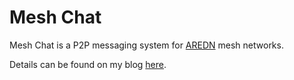 # Mesh Chat
Mesh Chat is a P2P messaging system for <a href="http://www.aredn.org">AREDN</a> mesh networks.

Details can be found on my blog <a href="http://www.trevorsbench.com/meshchat-messaging-for-mesh-networks/">here</a>.
